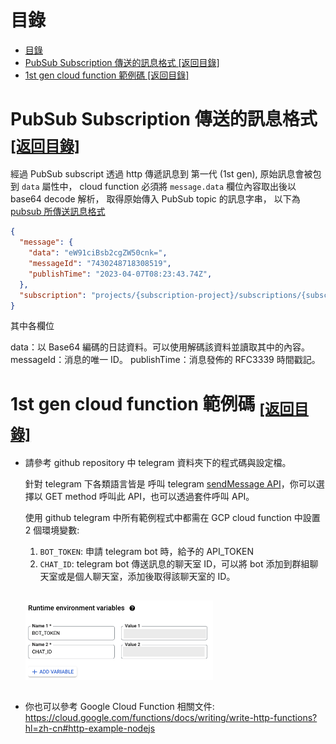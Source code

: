 
# 目錄
<a name="table-of-contents"></a>

- [目錄](#目錄)
- [PubSub Subscription 傳送的訊息格式   \[返回目錄\]](#pubsub-subscription-傳送的訊息格式---返回目錄)
- [1st gen cloud function 範例碼 \[返回目錄\]](#1st-gen-cloud-function-範例碼-返回目錄)


# PubSub Subscription 傳送的訊息格式   <sub>[[返回目錄]](#目錄)</sub>

經過 PubSub subscript 透過 http 傳遞訊息到 第一代 (1st gen), 原始訊息會被包到 `data` 屬性中，
cloud function 必須將 `message.data` 欄位內容取出後以 base64 decode 解析，
取得原始傳入 PubSub topic 的訊息字串，
以下為 [pubsub 所傳送訊息格式](https://cloud.google.com/pubsub/docs/reference/rest/v1/PubsubMessage)


```json
{
  "message": {
    "data": "eW91ciBsb2cgZW50cnk=",
    "messageId": "7430248718308519",
    "publishTime": "2023-04-07T08:23:43.74Z",
  },
  "subscription": "projects/{subscription-project}/subscriptions/{subscription-name}"
}

```

其中各欄位

data：以 Base64 編碼的日誌資料。可以使用解碼該資料並讀取其中的內容。
messageId：消息的唯一 ID。
publishTime：消息發佈的 RFC3339 時間戳記。


# 1st gen cloud function 範例碼 <sub>[[返回目錄]](#目錄)</sub>


- 請參考 github repository 中 telegram 資料夾下的程式碼與設定檔。

  針對 telegram 下各類語言皆是 呼叫 telegram [sendMessage API](https://core.telegram.org/bots/api#sendmessage)，你可以選擇以 GET method 呼叫此 API，也可以透過套件呼叫 API。

  使用 github telegram 中所有範例程式中都需在 GCP cloud function 中設置 2 個環境變數:

  1. `BOT_TOKEN`: 申請 telegram bot 時，給予的 API_TOKEN
  2. `CHAT_ID`: telegram bot 傳送訊息的聊天室 ID，可以將 bot 添加到群組聊天室或是個人聊天室，添加後取得該聊天室的 ID。
  

  <img src="images/cloud-function-runtime-env.png" style="width: 80%; max-width: 300px; margin: 15px auto 15px auto"></img>


- 你也可以參考 Google Cloud Function 相關文件: 
https://cloud.google.com/functions/docs/writing/write-http-functions?hl=zh-cn#http-example-nodejs

